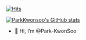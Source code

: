 [![Hits](https://hits.seeyoufarm.com/api/count/incr/badge.svg?url=https%3A%2F%2Fgithub.com%2FPark-Kwonsoo&count_bg=%2300B28B&title_bg=%23555555&icon=bitcoin.svg&icon_color=%2323C633&title=hits&edge_flat=false)](https://hits.seeyoufarm.com)

[![ParkKwonsoo's GitHub stats](https://github-readme-stats.vercel.app/api?username=Park-KwonSoo)](https://github.com/anuraghazra/github-readme-stats)

- 👋 Hi, I’m @Park-KwonSoo

<!---
Park-KwonSoo/Park-KwonSoo is a ✨ special ✨ repository because its `README.md` (this file) appears on your GitHub profile.
You can click the Preview link to take a look at your changes.
--->


